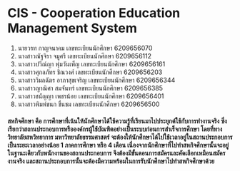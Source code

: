 # CIS - Cooperation Education Management System
 1. นายวรท กาญจนาคม   เลขทะเบียนนักศึกษา 6209656070 
 2. นางสาวณัฐจิรา จมูศรี  เลขทะเบียนนักศึกษา 6209656112
 3. นางสาวปวีณ์ญา พุ่มวันเพ็ญ เลขทะเบียนนักศึกษา 6209656161
 4. นางสาวศุกลภัทร ชิณวงศ์ เลขทะเบียนนักศึกษา 6209656203
 5. นางสาววิมลฉัตร อาภาสุขเจริญ เลขทะเบียนนักศึกษา 6209656344
 6. นางสาวญาณิศา สมจันทร์ เลขทะเบียนนักศึกษา 6209656385
 7. นางสาวชนัญญา เพชรน้อย เลขทะเบียนนักศึกษา 6209656401
 8. นางสาวพิมพ์ชนก ชื่นชม เลขทะเบียนนักศึกษา 6209656500
 ####  สหกิจศึกษา คือ การศึกษาที่เน้นให้นักศึกษาได้ใช้ความรู้ที่เรียนมาไปประยุกต์ใช้กับการทำงานจริง ซึ่งเรียกว่าสถานประกอบการหรือองค์กรผู้ใช้บัณฑิตอย่างเป็นระบบก่อนการสำเร็จการศึกษา โดยที่ทางวิทยาลัยสหวิทยาการ มหาวิทยาลัยธรรมศาสตร์ จะต้องให้นักศึกษาได้ไปใช้เวลาอยู่ในสถานประกอบการเป็นระยะเวลาอย่างน้อย 1 ภาคการศึกษา หรือ 4 เดือน เนื่องจากนักศึกษาที่ไปทำสหกิจศึกษานั้นจะอยู่ในฐานะเดียวกับพนักงานของสถานประกอบการ จึงต้องมีขั้นตอนการสมัครและคัดเลือกเหมือนสมัครงานจริง และสถานประกอบการนั้นจะต้องมีความพร้อมในการรับนักศึกษาไปทำสหกิจศึกษาด้วย
